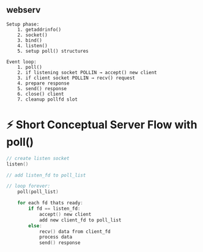 ## webserv

    Setup phase:
        1. getaddrinfo()
        2. socket()
        3. bind()
        4. listen()
        5. setup poll() structures

    Event loop:
        1. poll()
        2. if listening socket POLLIN → accept() new client
        3. if client socket POLLIN → recv() request
        4. prepare response
        5. send() response
        6. close() client
        7. cleanup pollfd slot

# ⚡ Short Conceptual Server Flow with poll()
```c
// create listen socket
listen()

// add listen_fd to poll_list

// loop forever:
    poll(poll_list)

    for each fd thats ready:
        if fd == listen_fd:
            accept() new client
            add new client_fd to poll_list
        else:
            recv() data from client_fd
            process data
            send() response
```
